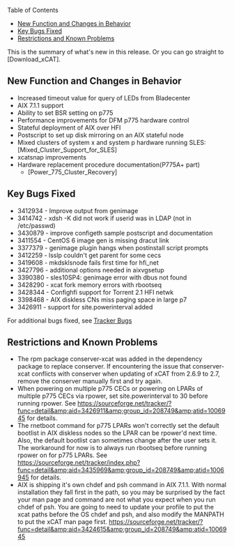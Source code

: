 <!-- START doctoc generated TOC please keep comment here to allow auto update -->
<!-- DON'T EDIT THIS SECTION, INSTEAD RE-RUN doctoc TO UPDATE -->
Table of Contents

- [New Function and Changes in Behavior](#new-function-and-changes-in-behavior)
- [Key Bugs Fixed](#key-bugs-fixed)
- [Restrictions and Known Problems](#restrictions-and-known-problems)

<!-- END doctoc generated TOC please keep comment here to allow auto update -->

This is the summary of what's new in this release. Or you can go straight to [Download_xCAT]. 

## New Function and Changes in Behavior

  * Increased timeout value for query of LEDs from Bladecenter 
  * AIX 7.1.1 support 
  * Ability to set BSR setting on p775 
  * Performance improvements for DFM p775 hardware control 
  * Stateful deployment of AIX over HFI 
  * Postscript to set up disk mirroring on an AIX stateful node 
  * Mixed clusters of system x and system p hardware running SLES: [Mixed_Cluster_Support_for_SLES] 
  * xcatsnap improvements 
  * Hardware replacement procedure documentation(P775A+ part) 
    * [Power_775_Cluster_Recovery]

## Key Bugs Fixed

  * 3412934 - Improve output from genimage 
  * 3414742 - xdsh -K did not work if userid was in LDAP (not in /etc/passwd) 
  * 3430879 - improve configeth sample postscript and documentation 
  * 3411554 - CentOS 6 image gen is missing dracut link 
  * 3377379 - genimage plugin hangs when postinstall script prompts 
  * 3412259 - lsslp couldn't get parent for some cecs 
  * 3419608 - mkdsklsnode fails first time for hfi_net 
  * 3427796 - additional options needed in aixvgsetup 
  * 3390380 - sles10SP4: genimage error with dbus not found 
  * 3428290 - xcat fork memory errors with rbootseq 
  * 3428344 - Confighfi support for Torrent 2.1 HFI netwk 
  * 3398468 - AIX diskless CNs miss paging space in large p7 
  * 3426911 - support for site.powerinterval added 

For additional bugs fixed, see [Tracker Bugs](http://sourceforge.net/tracker2/?func=browse&group_id=208749&atid=1006945)

## Restrictions and Known Problems

  * The rpm package conserver-xcat was added in the dependency package to replace conserver. If encountering the issue that conserver-xcat conflicts with conserver when updating of xCAT from 2.6.9 to 2.7, remove the conserver manually first and try again. 
  * When powering on multiple p775 CECs or powering on LPARs of multiple p775 CECs via rpower, set site.powerinterval to 30 before running rpower. See https://sourceforge.net/tracker/?func=detail&amp;aid=3426911&amp;group_id=208749&amp;atid=1006945 for details. 
  * The rnetboot command for p775 LPARs won't correctly set the default bootlist in AIX diskless nodes so the LPAR can be rpower'd next time. Also, the default bootlist can sometimes change after the user sets it. The workaround for now is to always run rbootseq before running rpower on for p775 LPARs. See https://sourceforge.net/tracker/index.php?func=detail&amp;aid=3435969&amp;group_id=208749&amp;atid=1006945 for details. 
  * AIX is shipping it's own chdef and psh command in AIX 7.1.1. With normal installation they fall first in the path, so you may be surprised by the fact your man page and command are not what you expect when you run chdef of psh. You are going to need to update your profile to put the xcat paths before the OS chdef and psh, and also modify the MANPATH to put the xCAT man page first. https://sourceforge.net/tracker/?func=detail&amp;aid=3424615&amp;group_id=208749&amp;atid=1006945 
